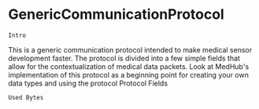 # GenericCommunicationProtocol
	Intro
This is a generic communication protocol intended to make medical sensor development faster. The protocol is divided into a few simple fields that allow for the contextualization of medical data packets. Look at MedHub's implementation of this protocol as a beginning point for creating your own data types and using the protocol
	Protocol Fields


	Used Bytes
